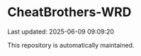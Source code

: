 # CheatBrothers-WRD

Last updated: 2025-06-09 09:09:20

This repository is automatically maintained.
